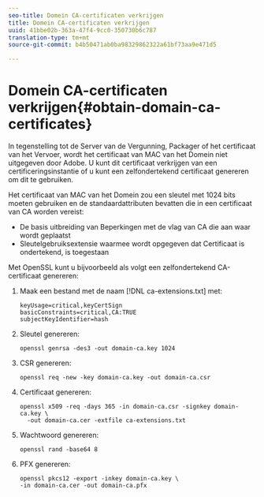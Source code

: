 ```yaml
---
seo-title: Domein CA-certificaten verkrijgen
title: Domein CA-certificaten verkrijgen
uuid: 41bbe02b-363a-47f4-9cc0-350730b6c787
translation-type: tm+mt
source-git-commit: b4b50471ab0ba98329862322a61bf73aa9e471d5

---
```



# Domein CA-certificaten verkrijgen{#obtain-domain-ca-certificates}

In tegenstelling tot de Server van de Vergunning, Packager of het certificaat van het Vervoer, wordt het certificaat van MAC van het Domein niet uitgegeven door Adobe. U kunt dit certificaat verkrijgen van een certificeringsinstantie of u kunt een zelfondertekend certificaat genereren om dit te gebruiken.

Het certificaat van MAC van het Domein zou een sleutel met 1024 bits moeten gebruiken en de standaardattributen bevatten die in een certificaat van CA worden vereist:

* De basis uitbreiding van Beperkingen met de vlag van CA die aan waar wordt geplaatst
* Sleutelgebruiksextensie waarmee wordt opgegeven dat Certificaat is ondertekend, is toegestaan

Met OpenSSL kunt u bijvoorbeeld als volgt een zelfondertekend CA-certificaat genereren:

1. Maak een bestand met de naam [!DNL ca-extensions.txt] met:

   ```
   keyUsage=critical,keyCertSign  
   basicConstraints=critical,CA:TRUE  
   subjectKeyIdentifier=hash 
   ```

1. Sleutel genereren:

   ```
   openssl genrsa -des3 -out domain-ca.key 1024 
   ```

1. CSR genereren:

   ```
   openssl req -new -key domain-ca.key -out domain-ca.csr 
   ```

1. Certificaat genereren:

   ```
   openssl x509 -req -days 365 -in domain-ca.csr -signkey domain-ca.key \ 
     -out domain-ca.cer -extfile ca-extensions.txt 
   ```

1. Wachtwoord genereren:

   ```
   openssl rand -base64 8 
   ```

1. PFX genereren:

   ```
   openssl pkcs12 -export -inkey domain-ca.key \ 
   -in domain-ca.cer -out domain-ca.pfx
   ```

